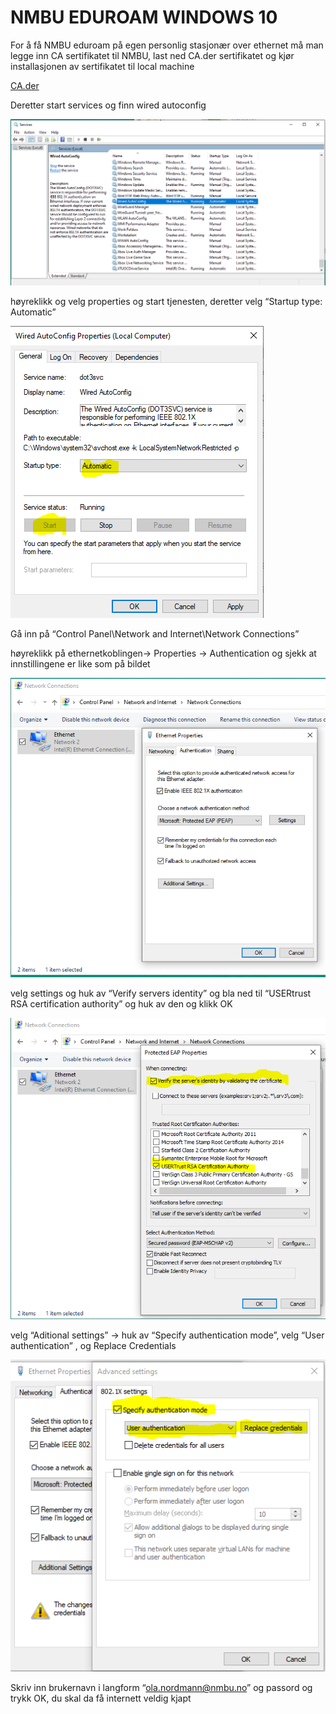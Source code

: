 # NMBU EDUROAM WINDOWS 10

For å få NMBU eduroam på egen personlig stasjonær over ethernet må man legge inn CA sertifikatet til NMBU, last ned CA.der sertifikatet og kjør installasjonen av sertifikatet til local machine

[CA.der](NMBU%20EDUROAM%20WINDOWS%2010/CA.der)

Deretter start  services og finn wired autoconfig

![Untitled](NMBU%20EDUROAM%20WINDOWS%2010/Untitled.png)

høyreklikk og velg properties og start tjenesten, deretter velg “Startup type: Automatic”

![Untitled](NMBU%20EDUROAM%20WINDOWS%2010/Untitled%201.png)

Gå inn på  “Control Panel\Network and Internet\Network Connections”

høyreklikk på ethernetkoblingen→ Properties → Authentication og sjekk at innstillingene er like som på bildet

![Untitled](NMBU%20EDUROAM%20WINDOWS%2010/Untitled%202.png)

velg settings og huk av “Verify servers identity” og bla ned til “USERtrust RSA certification authority” og huk av den og klikk OK

![Untitled](NMBU%20EDUROAM%20WINDOWS%2010/Untitled%203.png)

velg “Aditional settings” → huk av  “Specify authentication mode”, velg “User authentication” , og Replace Credentials

![Untitled](NMBU%20EDUROAM%20WINDOWS%2010/Untitled%204.png)

Skriv inn brukernavn i langform “ola.nordmann@nmbu.no” og passord og trykk OK, du skal da få internett veldig kjapt